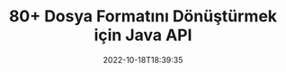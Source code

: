 ---
############################# Static ############################
layout: "product"
date: 2022-10-18T18:39:35
draft: false

product: "Conversion"
product_tag: "conversion"
platform: Java
platform_tag: java

############################# Head ############################
head_title: "Java Belge Dönüştürme API'sı | PDF Word Excel PPTX HTML Görüntülerini Dönüştür"
head_description: "Java Belge Dönüştürme API'sı. PDF Word DOC DOCX, Excel Elektronik Tabloları PPT PPTX, HTML, PSD, MPT MPP, E-posta MSG EMLX, AutoCAD ve görüntü dosyası formatlarını dönüştürün."

############################# Header ############################
title: "80+ Dosya Formatını Dönüştürmek için Java API"
description: "Herhangi bir Harici Yazılım Yüklemeden Belge ve Görüntü Dönüştürme İşlevselliğini Java Uygulamalarına Entegre Etmek için Basit API."
button:
    enable: true
    icon: "fas fa-arrow-down"
    label: "Ücretsiz deneme sürümünü indirin"
    link: "https://downloads.groupdocs.com/conversion/java"

############################# SubMenu ############################
submenu:
    enable: true
    
    left:
        img_alt: "GroupDocs.Conversion for Java"
        image: "https://www.groupdocs.cloud/templates/groupdocs/images/product-logos/groupdocs-conversion-java.png"
        product: "GroupDocs.Conversion"
        platform: "Java"

    middle:
        button:
            # button loop
            - link: "#overview"
              text: "genel bakış"

            # button loop
            - link: "#features"
              text: "Özellikler"

            # button loop
            - link: "#support"
              text: "Destek"

            # button loop
            - link: "https://products.groupdocs.app/conversion"
              text: "Canlı Demo"

            # button loop
            - link: "https://purchase.groupdocs.com/pricing/conversion/java"
              text: "fiyatlandırma"

    right:
        link_download: "https://downloads.groupdocs.com/conversion"
        link_learn: "https://docs.groupdocs.com/conversion/java/"
        link_buy: "https://purchase.groupdocs.com"

############################# Overview ############################
overview:
    enable: true
    content: |
      GroupDocs.Conversion for Java, Java uygulamalarınızda ek yazılım yüklemeye gerek kalmadan görüntüleri ve belge biçimlerini görüntülemek için güçlü bir belge dönüştürme API'leri kümesini birleştirir. Belgeleri doğal olarak rasterleştirir ve gerçek metin, yüksek kaliteli çıktı sağlarken belge görüntüleme kalitesini artırmak için SVG+HTML+CSS'ye dönüştürür. Belge oluşturma API'sini kullanma - PDF, HTML, XML, Microsoft Office Word, Excel çalışma sayfalarını, PowerPoint sunumlarını, Outlook e-postalarını, Visio diyagramlarını, Proje, meta dosyaları, görüntüleri ve diğer çeşitli dosya biçimlerini kolaylıkla ve daha az programlama tehlikesiyle hızla görüntüleyin. Ayrıca parola korumalı dosyaları görüntüleyebilir ve işlemeden sonra belgenin HTML, resim veya PDF formu olarak gösterilmesine izin verebilir. Dosya dönüştürme kitaplığımız, belgenin tamamını görüntülemenize veya işlemi hızlandırmak için kısmen oluşturmanıza izin verdiği için oldukça özelleştirilebilir. Java API için GroupDocs.Conversion ile sayfaları, bir elektronik tablodaki belirli hücre aralığını görüntüleyebilir veya hatta PDF ve CAD gibi formatlarda tek bir belge katmanını oluşturabilirsiniz.

      GroupDocs.Conversion for Java API, desteklenen dosya biçimleri için ek açıklama veya yorumlar içeren/olmayan belgeleri oluşturmanıza olanak tanır. Ayrıca, özel yazı tipi dizinleri eklemenize ve Dosya Türü, Uzantı, Ad, Sayfa Sayısı vb. gibi temel belge bilgilerini çıkarmanıza olanak tanır.
    tabs:
      enable: true
      
      ## TAB ONE ##
      tab_one:
        description: |
          GroupDocs.Conversion for Java ürününe genel bakış aşağıdadır:
        
        right:
          enable: true
          icon: "fab fa-html5"
          title: "genel bakış"
          content: |
            * Dosya Türünü Otomatik Algıla
            * Belgeleri Dönüştür
            * Sunumları Dönüştür
            * Elektronik Tabloları Dönüştür
            * Raster Görüntüleri Dönüştür
            * PDF Belgelerini Dönüştür
            * Diğer Formatları Dönüştür
            * Filigran Uygula
            * Dosya Parolasını Belirtin
            * Dönüşümü Özelleştir

      ## TAB TWO ##
      tab_two:
        description: |
          GroupDocs.Conversion for Java, tüm popüler ve yaygın olarak kullanılan [belge dosyası biçimleri](https://docs.groupdocs.com/conversion/net/supported-document-formats/) arasında dönüştürmeyi destekler.

        left:
          enable: true
          table:
            # table loop
            - title: "Dönüştür:"
              content: |
                * **Belgeler**: DOC, DOCX, DOCM, DOT, DOTX, DOTM, RTF, TXT, ODT, OTT
                * **E-tablolar**: XLS, XLSX, XLSM, XLSB, CSV, XLS2003, ODS, TSV, XLT, XLTX, XLTM, XLAM, FODS, SXC
                * **Sunumlar**: PPT, PPTX, PPS, PPSX, ODP, POT, POTX, POTM, PPTM, PPSM, FODP
                * **Görüntüler**: TIF, TIFF, JPG, JPEG, PNG, GIF, BMP, ICO, DIB, JPC, JPEG-LS, JPEG2000
                * **Taşınabilir**: PDF, XPS, OXPS, EPUB
                * **HTML**: HTM, HTML, MHTML
                * **Meta dosyaları**: EMZ, WMZ
                * **PhotoShop**: PSD
                * **Proje**: MPP, MPT, MPX
                * **Görünüm**: PST, OST
                * **E-posta**: MSG, EML, EMLX
                * **Diyagramlar**: VSD, VSDX, VSDM, VSS, VSSM, VST, VSTM, VSX, VTX, VDW, VDX, SVG, SVGZ
                * **AutoCAD**: DXF, DWG, DWF, STL, IFC, DWT
                * **PostScript**: EPS, PS, PSL, CGM
                * **CorelDRAW**: CDR, CMX
                * **Diğer**: VCF, PLT, LGS, OTG, MD, AI, LOG

        right:
          enable: true
          table:
            # table loop
            - title: "E dönüşmek:"
              content: |
                * **Belgeler**: DOC, DOCX, DOCM, DOT, DOTX, DOTM, RTF, TXT, ODT, OTT
                * **E-tablolar**: XLS, XLSX, XLSM, XLSB, CSV, XLS2003, TSV, XLTX, ODS, XLAM, FODS, DIF, SXC
                * **Sunumlar**: PPT, PPTX, PPS, PPSX, ODP, POTX, POTM, PPTM, PPSM, FODP
                * **Görüntüler**: TIF, TIFF, JPG, JPEG, PNG, GIF, BMP, ICO, JPEG2000
                * **Meta dosyaları**: EMF, WMF, EMZ, WMZ
                * **Diyagramlar**: SVGZ
                * **Taşınabilir**: PDF, XPS
                * **HTML**: HTM, HTML, MHTML
                * **Diğer**: MD

      ## TAB THREE ##
      tab_three:
        description: |
          GroupDocs.Conversion for Java, aşağıdaki İşletim Sistemlerini, Çerçeveleri ve Paket Yöneticilerini destekler:
      
        left:
          enable: true
          table:
            # table loop
            - icon: "fab fa-windows"
              title: "İşletim sistemleri"
              content: |
                Windows Desktop, Windows Server, Linux, MacOS

            # table loop
            - icon: "fas fa-code"
              title: "Desteklenen Çerçeveler"
              content: |
                Java runtime: J2SE 6.0 and above

        right:
          enable: true
          table:
            # table loop
            - icon: "fas fa-box"
              title: "Paketleme yöneticisi"
              content: |
                Maven

            # table loop
            - icon: "fas fa-tools"
              title: "Paketleme yöneticisi"
              content: |
                NetBeans, Intellij IDEA, Eclipse, etc.

############################# Features ############################
features:
    enable: true
    title: "GroupDocs.Conversion for Java Özellikler"

    feature:
      # feature loop
      - icon: "fas fa-copy"
        content: "Kolay Entegrasyon ve Ölçülü Lisanslama"

      # feature loop
      - icon: "fas fa-eye"
        content: "Sözcüklere, Slaytlara veya Hücrelere Dönüştürürken Varsayılan Yakınlaştırma Seçeneğini Ayarlayın"

      # feature loop
      - icon: "fas fa-bolt"
        content: "Tüm Popüler Raster Görüntü Formatlarına/Bu Formatlardan Dönüştürme ve Görüntü DPI, Yükseklik ve Genişlik Ataması"
      
      # feature loop
      - icon: "fas fa-file-powerpoint"
        content: "PDF'yi ve Görüntüyü Gri Tonlamaya Dönüştürün ve Web için PDF Belgesini Doğrusallaştırın"

      # feature loop
      - icon: "fas fa-code"
        content: "Word'den PDF/XPS'ye Dönüştürmede Yer İşareti Düzeyini, Başlık Düzeyini ve Genişletilmiş Düzeyini Belirtin"

      # feature loop
      - icon: "fas fa-cloud"
        content: "Metnin Arkasında Görüntülenecek Arka Plan Olarak Dönüştürülen Belgede Filigranı Yapılandırın ve Yerleştirin"

      # feature loop
      - icon: "fas fa-remove-format"
        content: "E-postadan Dönüştürme Sırasında E-posta Başlığını Oluştur"

      # feature loop
      - icon: "fas fa-comment-slash"
        content: "Belge Dönüştürme Sırasında Özel Yazı Tipi Dizinlerini Ayarlayın ve Yazı Tipini Açıkça Yükleyin/ Değiştirin"

      # feature loop
      - icon: "fas fa-location-arrow"
        content: "Belgeler, Slaytlar ve E-Tablolar için Eksik Yazı Tiplerini Değiştirmek İçin Varsayılan Yazı Tipini Ayarlayın"

      # feature loop
      - icon: "fas fa-border-all"
        content: ""

      # feature loop
      - icon: "fas fa-wrench"
        content: "Elektronik Tabloyu Kılavuz Çizgilerle Dönüştürün ve Dönüştürme Sırasında Slaytlardan Yorumları Kaldırın"

      # feature loop
      - icon: "fas fa-columns"
        content: "Belirli Belge Sayfalarını PDF Formatına Dönüştür ve Elektronik Tablolarda Belirli Hücre Aralığını Dönüştür"

      # feature loop
      - icon: "fas fa-file-word"
        content: "Elektronik Tabloları Dönüştürürken Gizli Sayfaları Göster ve Boş Satırları ve Sütunları Atla"

      # feature loop
      - icon: "fas fa-envelope"
        content: "Bir Belgenin Toplam Sayfalarını Say ve Dönüştürme Sırasında Korumasız Belgeye Parola Ayarla"

      # feature loop
      - icon: "fas fa-print"
        content: "Açıklamaları ve Gömülü Dosyaları PDF'den Kaldırma Seçeneği"

      # feature loop
      - icon: "fas fa-file-archive"
        content: "HTML'ye Dönüştürürken HTML 5 Uyumlu İşaretleme Oluşturun"

      # feature loop
      - icon: "fas fa-lock"
        content: "Kaynak Türünü Otomatik Algıla ve Akıştan Dönüştürürken Tüm Olası Dönüşümleri Döndür"

      # feature loop
      - icon: "fas fa-file-code"
        content: "PDF veya HTML'ye Dönüştürürken Her Sayfayı Ayrı Akışta Döndürme Özelliği"
      
      # feature loop
      - icon: "fas fa-fill-drip"
        content: "Word'den Dönüştürürken İşaretlemeyi, Yorumları Göster/Gizle ve Değişiklikleri İzle"

      # feature loop
      - icon: "fas fa-file-excel"
        content: "Gölgelendirme Seçeneği ile DOCX'ten Tiff G3'e Dönüştürme"

      # feature loop
      - icon: "fas fa-heading"
        content: "CAD Belgesinden Dönüştürürken Belirli Düzenleri Dönüştür"

      # feature loop
      - icon: "fas fa-project-diagram"
        content: "Dönüştürülen Belgeyi Dosyaya Kaydederken Otomatik Adlandırma"

      # feature loop
      - icon: "fas fa-cube"
        content: "API Kullanımına Göre Faturalandırılması Desteklenen Ölçülü Lisanslama"

      # feature loop
      - icon: "fab fa-uncharted"
        content: "Diyagramları Kelime İşlem Dosya Formatlarına Dönüştür"
      
      # feature loop
      - icon: "fab fa-uncharted"
        content: "HTML'yi Kelime İşleme Belgesine Dönüştürürken Sayfa Numaraları Ekleme"

      # feature loop
      - icon: "fab fa-uncharted"
        content: "XML Belgelerini Dönüştürmeden Herhangi Bir Biçime Dönüştürün"

      # feature loop
      - icon: "fab fa-uncharted"
        content: "Dosya Dönüştürme İlerleme Durumunu (Başlangıç, Bitiş) Doğrudan İstemci Tarafı Uygulamasından İzleyin"

    more_feature:
      # more_feature_loop
      - title: "Java kullanarak Kolay Belge Formatı Dönüşümü"
        content: |
          GroupDocs.Conversion for Java API'sini kullanarak çok sayıda belge türünün dosya biçimini dönüştürebilirsiniz. Burada, Java kullanarak temel bir belge dönüştürmesi gerçekleştirmek için birkaç satır kod sunulur.  
            
          {features.more_feature.step1} 
          {features.more_feature.step2} 
          {features.more_feature.step3} 
            
          ```java    
           // Dönüştürme için DOCX kaynak dosyasını yükleyin
          Converter converter = new Converter("input.docx");
          // PDF hedef biçimi için dönüşüm seçenekleri hazırlayın
          ConvertOptions convertOptions = new FileType().fromExtension("pdf").getConvertOptions();
          // PDF biçimine dönüştürün
          converter.convert("output.pdf", convertOptions);
          ```
            
      # more_feature_loop
      - title: "URL'den veya Dönüşüm Yolundan Belgeyi Oku"
        content: "GroupDocs.Conversion for Java API'sini kullanarak, bir URL'nin yanı sıra bir dosya yolundan girdi belgesini okuyabilirsiniz. Çıktı belgesini bir dosya olarak kaydedebilir veya çıktıyı doğrudan bir akışa gönderebilirsiniz."

      # more_feature_loop
      - title: "Kapsamlı Teknik Destek"
        content: |
          GroupDocs.Conversion for Java, Java tabanlı uygulamalarınıza kolayca entegre edebileceğiniz basit ve güncel bir API'dir. Ancak, kısa sürede çalışmaya başlamanız için, takip edilmesi kolay kod örnekleri ve kapsamlı API belgeleri de sağlıyoruz.  
            
          * PdfA_1A
          * PdfA_1B
          * PdfA_2A
          * PdfA_3A
          * PdfA_2B
          * PdfA_2U
          * PdfA_3B
          * PdfA_3U
          * v1_3
          * v1_4
          * v1_5
          * v1_6
          * v1_7
          * PdfX_1A
          * PdfX3

############################# Support ############################
support:
    enable: true

############################# Solutions ############################
solutions:
    enable: true
    title: "GroupDocs.Conversion, diğer popüler geliştirme ortamları için belge dönüştürme API'leri sunar"

    solution:
        # solution loop
        - img_alt: ".NET için GroupDocs.Conversion"
          image: "https://www.groupdocs.cloud/templates/groupdocs/images/product-logos/groupdocs-conversion-net.png"
          product: "GroupDocs.Conversion"
          platform: ".AĞ"
          link: "/dönüşüm/net/"

############################# Back to top ###############################
back_to_top:
  enable: true
---